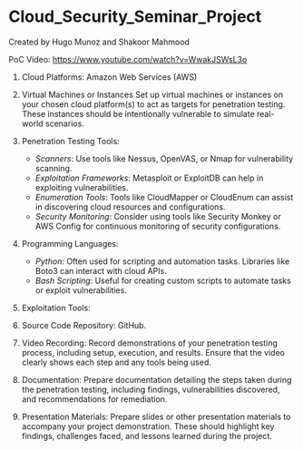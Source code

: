 # Cloud_Security_Seminar_Project

Created by Hugo Munoz and Shakoor Mahmood

PoC Video:
https://www.youtube.com/watch?v=WwakJSWsL3o
1. Cloud Platforms: Amazon Web Services (AWS)

2. Virtual Machines or Instances Set up virtual machines or instances on your chosen cloud platform(s) to act as targets for penetration testing. These instances should be intentionally vulnerable to simulate real-world scenarios.

3. Penetration Testing Tools:
   - *Scanners*: Use tools like Nessus, OpenVAS, or Nmap for vulnerability scanning.
   - *Exploitation Frameworks*: Metasploit or ExploitDB can help in exploiting vulnerabilities.
   - *Enumeration Tools*: Tools like CloudMapper or CloudEnum can assist in discovering cloud resources and configurations.
   - *Security Monitoring*: Consider using tools like Security Monkey or AWS Config for continuous monitoring of security configurations.

4. Programming Languages:
   - *Python*: Often used for scripting and automation tasks. Libraries like Boto3 can interact with cloud APIs.
   - *Bash Scripting*: Useful for creating custom scripts to automate tasks or exploit vulnerabilities.

5. Exploitation Tools:

6. Source Code Repository: GitHub.

7. Video Recording: Record demonstrations of your penetration testing process, including setup, execution, and results. Ensure that the video clearly shows each step and any tools being used.

8. Documentation: Prepare documentation detailing the steps taken during the penetration testing, including findings, vulnerabilities discovered, and recommendations for remediation.

9. Presentation Materials: Prepare slides or other presentation materials to accompany your project demonstration. These should highlight key findings, challenges faced, and lessons learned during the project.
